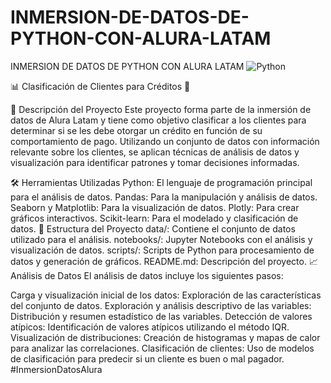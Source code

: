# INMERSION-DE-DATOS-DE-PYTHON-CON-ALURA-LATAM
INMERSION DE DATOS DE PYTHON CON ALURA LATAM
![Python](https://img.shields.io/badge/Python-3.8%2B-blue?logo=python&logoColor=white)

📊 Clasificación de Clientes para Créditos 🚀

🌟 Descripción del Proyecto
Este proyecto forma parte de la inmersión de datos de Alura Latam y tiene como objetivo clasificar a los clientes para determinar si se les debe otorgar un crédito en función de su comportamiento de pago. Utilizando un conjunto de datos con información relevante sobre los clientes, se aplican técnicas de análisis de datos y visualización para identificar patrones y tomar decisiones informadas.

🛠️ Herramientas Utilizadas
Python: El lenguaje de programación principal para el análisis de datos.
Pandas: Para la manipulación y análisis de datos.
Seaborn y Matplotlib: Para la visualización de datos.
Plotly: Para crear gráficos interactivos.
Scikit-learn: Para el modelado y clasificación de datos.
📂 Estructura del Proyecto
data/: Contiene el conjunto de datos utilizado para el análisis.
notebooks/: Jupyter Notebooks con el análisis y visualización de datos.
scripts/: Scripts de Python para procesamiento de datos y generación de gráficos.
README.md: Descripción del proyecto.
📈 Análisis de Datos
El análisis de datos incluye los siguientes pasos:

Carga y visualización inicial de los datos: Exploración de las características del conjunto de datos.
Exploración y análisis descriptivo de las variables: Distribución y resumen estadístico de las variables.
Detección de valores atípicos: Identificación de valores atípicos utilizando el método IQR.
Visualización de distribuciones: Creación de histogramas y mapas de calor para analizar las correlaciones.
Clasificación de clientes: Uso de modelos de clasificación para predecir si un cliente es buen o mal pagador.
#InmersionDatosAlura
